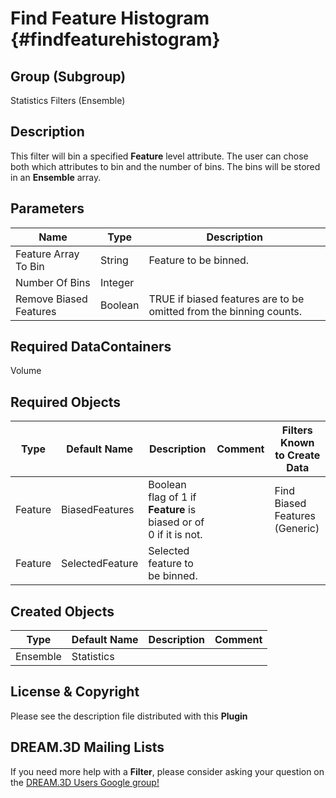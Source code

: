 Find Feature Histogram {#findfeaturehistogram}
==========

## Group (Subgroup) ##

Statistics Filters (Ensemble)

## Description ##

This filter will bin a specified **Feature** level attribute.  The user can chose both which attributes to bin and the number of bins.  The bins will be stored in an **Ensemble** array.

## Parameters ##

| Name | Type | Description |
|------|------| ----------- |
| Feature Array To Bin | String | Feature to be binned. |
| Number Of Bins | Integer | |
| Remove Biased Features | Boolean | TRUE if biased features are to be omitted from the binning counts. |

## Required DataContainers ##

Volume

## Required Objects ##

| Type | Default Name | Description | Comment | Filters Known to Create Data |
|------|--------------|-------------|---------|-----|
| Feature | BiasedFeatures | Boolean flag of 1 if **Feature** is biased or of 0 if it is not. | | Find Biased Features (Generic) |
| Feature | SelectedFeature | Selected feature to be binned. | | |


## Created Objects ##

| Type | Default Name | Description | Comment |
|------|--------------|-------------|---------|
| Ensemble | Statistics |  |  |


## License & Copyright ##

Please see the description file distributed with this **Plugin**

## DREAM.3D Mailing Lists ##

If you need more help with a **Filter**, please consider asking your question on the [DREAM.3D Users Google group!](https://groups.google.com/forum/?hl=en#!forum/dream3d-users)


